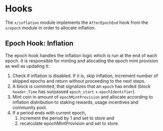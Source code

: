 <!--
order: 5
-->

# Hooks

The `x/inflation` module implements the `AfterEpochEnd`  hook from the
`x/epoch` module in order to allocate inflation.

## Epoch Hook: Inflation

The epoch hook handles the inflation logic which is run at the end of each
epoch. It is responsible for minting and allocating the epoch mint provision as
well as updating it:

1. Check if inflation is disabled. If it is, skip inflation, increment number
   of skipped epochs and return without proceeding to the next steps.
2. A block is commited, that signalizes that an `epoch` has ended (block
   `header.Time` has surpassed `epoch_start` + `epochIdentifier`).
3. Mint coin in amount of `epochMintProvision` and allocate according to
   inflation distribution to staking rewards, usage incentives and community
   pool.
4. If a period ends with current epoch,
    1. increment the period by 1 and set to store and
    2. recalculate epochMintProvision and set to store.
